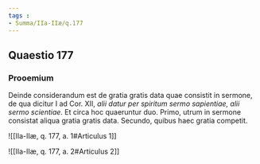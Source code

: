 ```yaml
---
tags : 
- Summa/IIa-IIæ/q.177
---
```


## Quaestio 177

### Prooemium

Deinde considerandum est de gratia gratis data quae consistit in sermone, de qua dicitur I ad Cor. XII, *alii datur per spiritum sermo sapientiae, alii sermo scientiae*. Et circa hoc quaeruntur duo. Primo, utrum in sermone consistat aliqua gratia gratis data. Secundo, quibus haec gratia competit.

![[IIa-IIæ, q. 177, a. 1#Articulus 1]]

![[IIa-IIæ, q. 177, a. 2#Articulus 2]]

